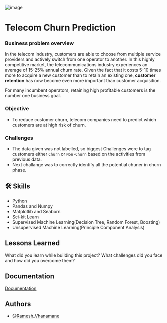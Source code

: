 ![image](https://user-images.githubusercontent.com/88627606/172922326-31e98086-12de-42e3-84c9-7fd6e634c18f.png)

# Telecom Churn Prediction

### Business problem overview 
In the telecom industry, customers are able to choose 
from multiple service providers and actively switch from 
one operator to another. In this highly competitive 
market, the telecommunications industry experiences an 
average of 15-25% annual churn rate. Given the fact that 
it costs 5-10 times more to acquire a new customer than 
to retain an existing one, **customer retention** has now 
become even more important than customer acquisition.   

For many incumbent operators, retaining high profitable 
customers is the number one business goal.

### Objective
- To reduce customer churn, telecom companies need to predict which customers are at high risk of churn.

### Challenges
- The data given was not labelled, so biggest Challenges were to tag customers either `Churn` or `Non-Churn` based on the activities from previous data.
- Next challange was to correctly identify all the potential chuner in churn phase.
## 🛠 Skills
- Python 
- Pandas and Numpy
- Matplotlib and Seaborn
- Sci-kit Learn
- Supervised Machine Learning(Decision Tree, Random Forest, Boosting)
- Unsupervised Machine Learning(Principle Component Analysis)


## Lessons Learned

What did you learn while building this project? What challenges did you face and how did you overcome them?


## Documentation

[Documentation](https://linktodocumentation)


## Authors

- [@Ramesh_Vhanamane](https://github.com/Ramesh9394)

